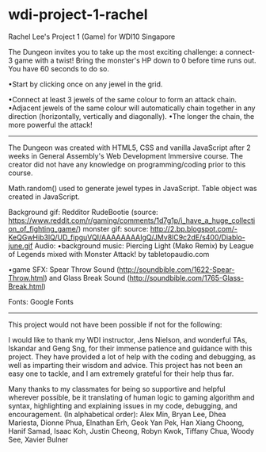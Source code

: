 # wdi-project-1-rachel
Rachel Lee's Project 1 (Game) for WDI10 Singapore

The Dungeon invites you to take up the most exciting challenge: a connect-3 game with a twist!
Bring the monster's HP down to 0 before time runs out.
You have 60 seconds to do so.

•Start by clicking once on any jewel in the grid.

•Connect at least 3 jewels of the same colour to form an attack chain.
•Adjacent jewels of the same colour will automatically chain together in any direction (horizontally, vertically and diagonally).
•The longer the chain, the more powerful the attack!

------------------------------------------------------------------

The Dungeon was created with HTML5, CSS and vanilla JavaScript after 2 weeks in General Assembly's Web Development Immersive course. The creator did not have any knowledge on programming/coding prior to this course.

Math.random() used to generate jewel types in JavaScript. Table object was created in JavaScript.

Background gif: Redditor RudeBootie (source: https://www.reddit.com/r/gaming/comments/1d7g1p/i_have_a_huge_collection_of_fighting_game/)
monster gif: source: http://2.bp.blogspot.com/-KeQGwHib3lQ/UD_fipguVQI/AAAAAAAAIgQ/JMv8lC9c2dE/s400/Diablo-june.gif
Audio:
•background music: Piercing Light (Mako Remix) by League of Legends mixed with Monster Attack! by tabletopaudio.com

•game SFX: Spear Throw Sound (http://soundbible.com/1622-Spear-Throw.html) and Glass Break Sound (http://soundbible.com/1765-Glass-Break.html)

Fonts: Google Fonts

------------------------------------------------------------------

This project would not have been possible if not for the following:

I would like to thank my WDI instructor, Jens Nielson, and wonderful TAs, Iskandar and Geng Sng, for their immense patience and guidance with this project. They have provided a lot of help with the coding and debugging, as well as imparting their wisdom and advice. This project has not been an easy one to tackle, and I am extremely grateful for their help thus far.

Many thanks to my classmates for being so supportive and helpful wherever possible, be it translating of human logic to gaming algorithm and syntax, highlighting and explaining issues in my code, debugging, and encouragement.
(In alphabetical order):
Alex Min, Bryan Lee, Dhea Mariesta, Dionne Phua, Elnathan Erh, Geok Yan Pek, Han Xiang Choong, Hanif Samad, Isaac Koh, Justin Cheong, Robyn Kwok, Tiffany Chua, Woody See, Xavier Bulner

